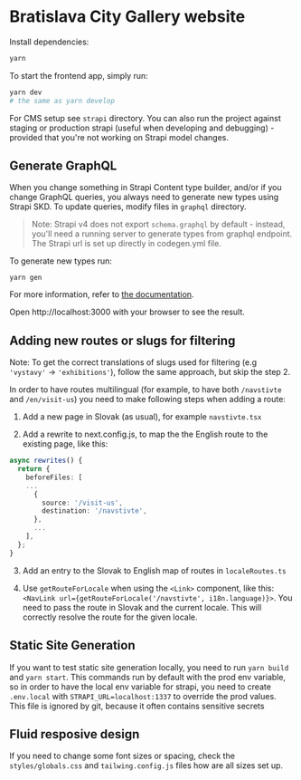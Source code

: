 # Bratislava City Gallery website

Install dependencies:

```bash
yarn
```

To start the frontend app, simply run:

```bash
yarn dev
# the same as yarn develop
```

For CMS setup see `strapi` directory. You can also run the project against staging or production strapi (useful when developing and debugging) - provided that you're not working on Strapi model changes.

## Generate GraphQL

When you change something in Strapi Content type builder, and/or if you change GraphQL queries, you always need to generate new types using Strapi SKD. To update queries, modify files in `graphql` directory.

> Note: Strapi v4 does not export `schema.graphql` by default - instead, you'll need a running server to generate types from graphql endpoint. The Strapi url is set up directly in codegen.yml file.

To generate new types run:

```
yarn gen
```

For more information, refer to [the documentation](/docs/libs/Strapi-SDK.md).

Open http://localhost:3000 with your browser to see the result.

## Adding new routes or slugs for filtering

Note: To get the correct translations of slugs used for filtering (e.g `'vystavy'` -> `'exhibitions'`), follow the same approach, but skip the step 2.

In order to have routes multilingual (for example, to have both `/navstivte` and `/en/visit-us`) you need to make following steps when adding a route:

1. Add a new page in Slovak (as usual), for example `navstivte.tsx`

2. Add a rewrite to next.config.js, to map the the English route to the existing page, like this:

```ts
async rewrites() {
  return {
    beforeFiles: [
    ...
      {
        source: '/visit-us',
        destination: '/navstivte',
      },
      ...
    ],
  };
}
```

3. Add an entry to the Slovak to English map of routes in `localeRoutes.ts`

4. Use `getRouteForLocale` when using the `<Link>` component, like this: `<NavLink url={getRouteForLocale('/navstivte', i18n.language)}>`. You need to pass the route in Slovak and the current locale. This will correctly resolve the route for the given locale.

## Static Site Generation

If you want to test static site generation locally, you need to run `yarn build` and `yarn start`. This commands run by default with the prod env variable, so in order to have the local env variable for strapi, you need to create `.env.local` with `STRAPI_URL=localhost:1337` to override the prod values. This file is ignored by git, because it often contains sensitive secrets

## Fluid resposive design

If you need to change some font sizes or spacing, check the `styles/globals.css` and `tailwing.config.js` files how are all sizes set up.
